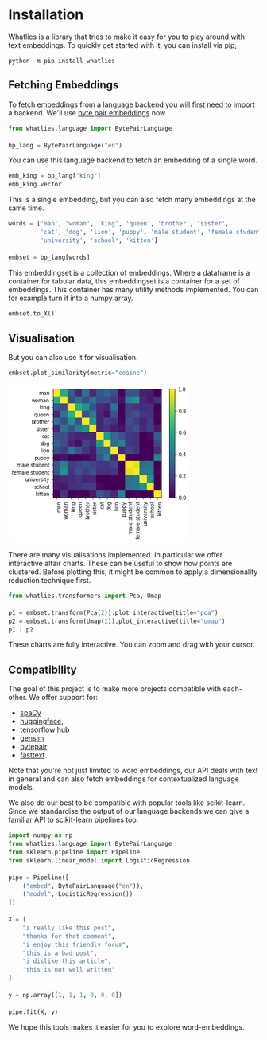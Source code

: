 <script src="https://cdn.jsdelivr.net/npm/vega@5.10.0"></script>
<script src="https://cdn.jsdelivr.net/npm/vega-lite@4.6.0"></script>
<script src="https://cdn.jsdelivr.net/npm/vega-embed@6.3.2"></script>

# Installation

Whatlies is a library that tries to make it easy for you to play around with
text embeddings. To quickly get started with it, you can install via pip;

```
python -m pip install whatlies
```

## Fetching Embeddings

To fetch embeddings from a language backend you will first need to import a backend.
We'll use [byte pair embeddings](https://www.youtube.com/watch?v=-0IjF-7OB3s&ab_channel=Rasa) now.

```python
from whatlies.language import BytePairLanguage

bp_lang = BytePairLanguage("en")
```

You can use this language backend to fetch an embedding of a single word.

```python
emb_king = bp_lang["king"]
emb_king.vector
```

This is a single embedding, but you can also fetch many embeddings at the same time.

```python
words = ['man', 'woman', 'king', 'queen', 'brother', 'sister',
         'cat', 'dog', 'lion', 'puppy', 'male student', 'female student',
         'university', 'school', 'kitten']

embset = bp_lang[words]
```

This embeddingset is a collection of embeddings. Where a dataframe is a container for
tabular data, this embeddingset is a container for a set of embeddings. This container
has many utility methods implemented. You can for example turn it into a numpy array.

```python
embset.to_X()
```

## Visualisation

But you can also use it for visualisation.

```python
embset.plot_similarity(metric="cosine")
```

![](similarity-guide.png)

There are many visualisations implemented. In particular we offer interactive altair charts.
These can be useful to show how points are clustered. Before plotting this, it might be common
to apply a dimensionality reduction technique first.

```python
from whatlies.transformers import Pca, Umap

p1 = embset.transform(Pca(2)).plot_interactive(title="pca")
p2 = embset.transform(Umap(2)).plot_interactive(title="umap")
p1 | p2
```

<div id="vis"></div>

<script>
fetch('chart.json')
.then(res => res.json())
.then((out) => {
  vegaEmbed('#vis', out);
})
.catch(err => { throw err });
</script>

These charts are fully interactive. You can zoom and drag with your cursor.

## Compatibility

The goal of this project is to make more projects compatible with each-other. We offer support
for:

- [spaCy](https://spacy.io/)
- [huggingface](https://huggingface.co/),
- [tensorflow hub](https://www.tensorflow.org/hub)
- [gensim](https://radimrehurek.com/gensim/)
- [bytepair](https://nlp.h-its.org/bpemb/)
- [fasttext](https://fasttext.cc/).

Note that you're not just limited to word embeddings, our API deals with text in general and
can also fetch embeddings for contextualized language models.

We also do our best to be compatible with popular tools like scikit-learn. Since we standardise
the output of our language backends we can give a familiar API to scikit-learn pipelines too.

```python
import numpy as np
from whatlies.language import BytePairLanguage
from sklearn.pipeline import Pipeline
from sklearn.linear_model import LogisticRegression

pipe = Pipeline([
    ("embed", BytePairLanguage("en")),
    ("model", LogisticRegression())
])

X = [
    "i really like this post",
    "thanks for that comment",
    "i enjoy this friendly forum",
    "this is a bad post",
    "i dislike this article",
    "this is not well written"
]

y = np.array([1, 1, 1, 0, 0, 0])

pipe.fit(X, y)
```

We hope this tools makes it easier for you to explore word-embeddings.